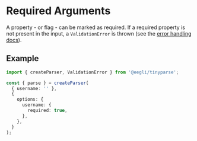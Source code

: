 # Required Arguments

A property - or flag - can be marked as required. If a required property is not present in the input, a `ValidationError` is thrown (see the [error handling docs](reference/error-handling.md)).

## Example

<!-- doctest: error handling, rejects for missing args -->

```ts
import { createParser, ValidationError } from '@eegli/tinyparse';

const { parse } = createParser(
  { username: '' },
  {
    options: {
      username: {
        required: true,
      },
    },
  }
);
```

